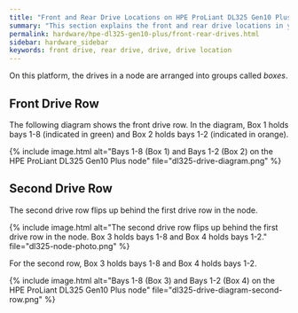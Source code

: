 ```yaml
---
title: "Front and Rear Drive Locations on HPE ProLiant DL325 Gen10 Plus Nodes"
summary: "This section explains the front and rear drive locations in your HPE ProLiant DL325 Gen10 Plus node."
permalink: hardware/hpe-dl325-gen10-plus/front-rear-drives.html
sidebar: hardware_sidebar
keywords: front drive, rear drive, drive, drive location
---
```


On this platform, the drives in a node are arranged into groups called _boxes_.

## Front Drive Row
The following diagram shows the front drive row. In the diagram, Box 1 holds bays 1-8 (indicated in green) and Box 2 holds bays 1-2 (indicated in orange).

{% include image.html alt="Bays 1-8 (Box 1) and Bays 1-2 (Box 2) on the HPE ProLiant DL325 Gen10 Plus node" file="dl325-drive-diagram.png" %}

## Second Drive Row
The second drive row flips up behind the first drive row in the node.

{% include image.html alt="The second drive row flips up behind the first drive row in the node. Box 3 holds bays 1-8 and Box 4 holds bays 1-2." file="dl325-node-photo.png" %}


For the second row, Box 3 holds bays 1-8 and Box 4 holds bays 1-2.

{% include image.html alt="Bays 1-8 (Box 3) and Bays 1-2 (Box 4) on the HPE ProLiant DL325 Gen10 Plus node" file="dl325-drive-diagram-second-row.png" %}
